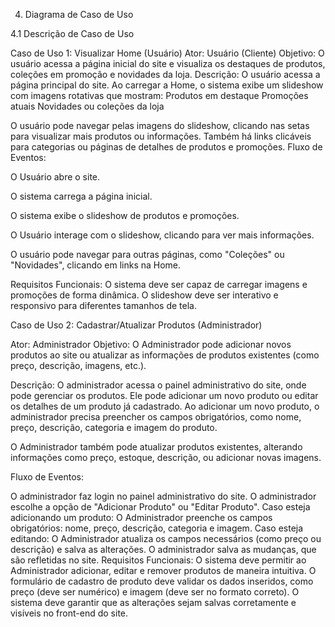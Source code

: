   4.  Diagrama de Caso de Uso

  

  4.1  Descrição de Caso de Uso

Caso de Uso 1: Visualizar Home (Usuário)
Ator: Usuário (Cliente)
Objetivo: O usuário acessa a página inicial do site e visualiza os destaques de produtos, coleções em promoção e novidades da loja.
Descrição:
O usuário acessa a página principal do site.
Ao carregar a Home, o sistema exibe um slideshow com imagens rotativas que mostram:
Produtos em destaque
Promoções atuais
Novidades ou coleções da loja


O usuário pode navegar pelas imagens do slideshow, clicando nas setas para visualizar mais produtos ou informações.
Também há links clicáveis para categorias ou páginas de detalhes de produtos e promoções.
Fluxo de Eventos:

O Usuário abre o site.

O sistema carrega a página inicial.

O sistema exibe o slideshow de produtos e 
promoções.

O Usuário interage com o slideshow, clicando para ver mais informações.

O usuário pode navegar para outras páginas, como "Coleções" ou "Novidades", clicando em links na Home.

Requisitos Funcionais:
O sistema deve ser capaz de carregar imagens e promoções de forma dinâmica.
O slideshow deve ser interativo e responsivo para diferentes tamanhos de tela.


Caso de Uso 2: Cadastrar/Atualizar Produtos (Administrador)

Ator: Administrador
Objetivo: O Administrador pode adicionar novos produtos ao site ou atualizar as informações de produtos existentes (como preço, descrição, imagens, etc.).

Descrição:
O administrador acessa o painel administrativo do site, onde pode gerenciar os produtos.
Ele pode adicionar um novo produto ou editar os detalhes de um produto já cadastrado.
Ao adicionar um novo produto, o administrador precisa preencher os campos obrigatórios, como nome, preço, descrição, categoria e imagem do produto.

O Administrador também pode atualizar produtos existentes, alterando informações como preço, estoque, descrição, ou adicionar novas imagens.

Fluxo de Eventos:

O administrador faz login no painel administrativo do site.
O administrador escolhe a opção de "Adicionar Produto" ou "Editar Produto".
Caso esteja adicionando um produto:
O Administrador preenche os campos obrigatórios: nome, preço, descrição, categoria e imagem.
Caso esteja editando:
O Administrador atualiza os campos necessários (como preço ou descrição) e salva as alterações.
O administrador salva as mudanças, que são refletidas no site.
Requisitos Funcionais:
O sistema deve permitir ao Administrador adicionar, editar e remover produtos de maneira intuitiva.
O formulário de cadastro de produto deve validar os dados inseridos, como preço (deve ser numérico) e imagem (deve ser no formato correto).
O sistema deve garantir que as alterações sejam salvas  corretamente e visíveis no front-end do site.
